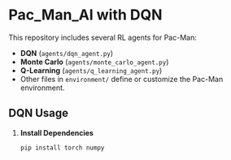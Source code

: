 # Pac_Man_AI with DQN

This repository includes several RL agents for Pac-Man:
- **DQN** (`agents/dqn_agent.py`)
- **Monte Carlo** (`agents/monte_carlo_agent.py`)
- **Q-Learning** (`agents/q_learning_agent.py`)
- Other files in `environment/` define or customize the Pac-Man environment.

## DQN Usage

1. **Install Dependencies**  
   ```bash
   pip install torch numpy
